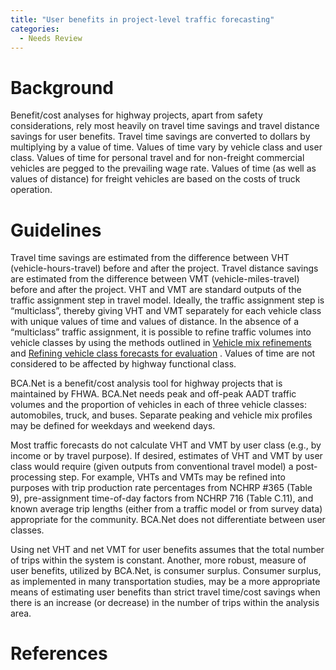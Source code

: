 ```yaml
---
title: "User benefits in project-level traffic forecasting"
categories:
  - Needs Review
---
```


Background
==========

Benefit/cost analyses for highway projects, apart from safety considerations, rely most heavily on travel time savings and travel distance savings for user benefits. Travel time savings are converted to dollars by multiplying by a value of time. Values of time vary by vehicle class and user class. Values of time for personal travel and for non-freight commercial vehicles are pegged to the prevailing wage rate. Values of time (as well as values of distance) for freight vehicles are based on the costs of truck operation.

Guidelines
==========

Travel time savings are estimated from the difference between VHT (vehicle-hours-travel) before and after the project. Travel distance savings are estimated from the difference between VMT (vehicle-miles-travel) before and after the project. VHT and VMT are standard outputs of the traffic assignment step in travel model. Ideally, the traffic assignment step is “multiclass”, thereby giving VHT and VMT separately for each vehicle class with unique values of time and values of distance. In the absence of a “multiclass” traffic assignment, it is possible to refine traffic volumes into vehicle classes by using the methods outlined in [Vehicle mix refinements](Vehicle_mix_refinements_in_project_level_traffic_forecasting) and
[Refining vehicle class forecasts for evaluation](Refining_vehicle_class_forecasts_for_evaluation_in_project_level_traffic_forecasting)
. Values of time are not considered to be affected by highway functional class.

BCA.Net is a benefit/cost analysis tool for highway projects that is maintained by FHWA. BCA.Net needs peak and off-peak AADT traffic volumes and the proportion of vehicles in each of three vehicle classes: automobiles, truck, and buses. Separate peaking and vehicle mix profiles may be defined for weekdays and weekend days.

Most traffic forecasts do not calculate VHT and VMT by user class (e.g., by income or by travel purpose). If desired, estimates of VHT and VMT by user class would require (given outputs from conventional travel model) a post-processing step. For example, VHTs and VMTs may be refined into purposes with trip production rate percentages from NCHRP \#365 (Table 9), pre-assignment time-of-day factors from NCHRP 716 (Table C.11), and known average trip lengths (either from a traffic model or from survey data) appropriate for the community. BCA.Net does not differentiate between user classes.

Using net VHT and net VMT for user benefits assumes that the total number of trips within the system is constant. Another, more robust, measure of user benefits, utilized by BCA.Net, is consumer surplus. Consumer surplus, as implemented in many transportation studies, may be a more appropriate means of estimating user benefits than strict travel time/cost savings when there is an increase (or decrease) in the number of trips within the analysis area.

References
==========

